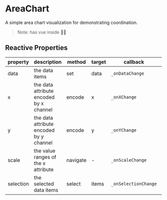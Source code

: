 # AreaChart

A simple area chart visualization for demonstrating coordination.

> Note: has vue inside 🤦‍♀️

## Reactive Properties

| property  | description                             | method   | target | callback             | internal listener               |
| --------- | --------------------------------------- | -------- | ------ | -------------------- | ------------------------------- |
| data      | the data items                          | set      | data   | `_onDataChange`      | `this.vm.$on('data', ...)`      |
| x         | the data attribute encoded by x channel | encode   | x      | `_onXChange`         | -                               |
| y         | the data attribute encoded by y channel | encode   | y      | `_onYChange`         | -                               |
| scale     | the value ranges of the x attribute     | navigate | -      | `_onScaleChange`     | `this.vm.$on('scale', ...)`     |
| selection | the selected data items                 | select   | items  | `_onSelectionChange` | `this.vm.$on('selection', ...)` |
